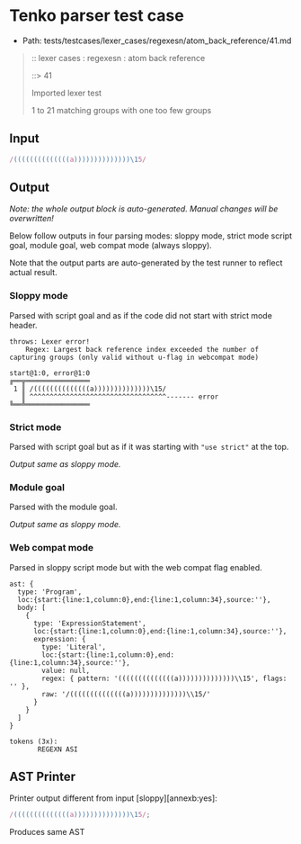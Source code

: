 # Tenko parser test case

- Path: tests/testcases/lexer_cases/regexesn/atom_back_reference/41.md

> :: lexer cases : regexesn : atom back reference
>
> ::> 41
>
> Imported lexer test
>
> 1 to 21 matching groups with one too few groups

## Input

`````js
/((((((((((((((a))))))))))))))\15/
`````

## Output

_Note: the whole output block is auto-generated. Manual changes will be overwritten!_

Below follow outputs in four parsing modes: sloppy mode, strict mode script goal, module goal, web compat mode (always sloppy).

Note that the output parts are auto-generated by the test runner to reflect actual result.

### Sloppy mode

Parsed with script goal and as if the code did not start with strict mode header.

`````
throws: Lexer error!
    Regex: Largest back reference index exceeded the number of capturing groups (only valid without u-flag in webcompat mode)

start@1:0, error@1:0
╔══╦════════════════
 1 ║ /((((((((((((((a))))))))))))))\15/
   ║ ^^^^^^^^^^^^^^^^^^^^^^^^^^^^^^^^^^------- error
╚══╩════════════════

`````

### Strict mode

Parsed with script goal but as if it was starting with `"use strict"` at the top.

_Output same as sloppy mode._

### Module goal

Parsed with the module goal.

_Output same as sloppy mode._

### Web compat mode

Parsed in sloppy script mode but with the web compat flag enabled.

`````
ast: {
  type: 'Program',
  loc:{start:{line:1,column:0},end:{line:1,column:34},source:''},
  body: [
    {
      type: 'ExpressionStatement',
      loc:{start:{line:1,column:0},end:{line:1,column:34},source:''},
      expression: {
        type: 'Literal',
        loc:{start:{line:1,column:0},end:{line:1,column:34},source:''},
        value: null,
        regex: { pattern: '((((((((((((((a))))))))))))))\\15', flags: '' },
        raw: '/((((((((((((((a))))))))))))))\\15/'
      }
    }
  ]
}

tokens (3x):
       REGEXN ASI
`````


## AST Printer

Printer output different from input [sloppy][annexb:yes]:

````js
/((((((((((((((a))))))))))))))\15/;
````

Produces same AST
